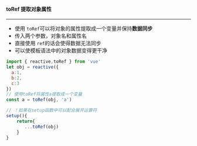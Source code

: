 #### toRef 提取对象属性

---

* 使用 `toRef`可以将对象的属性提取成一个变量并保持**数据同步**
* 传入两个参数，对象名和属性名
* 直接使用 `ref`的话会使得数据无法同步
* 可以使模板语法中的对象数据变得更干净

```js
import { reactive,toRef } from 'vue'
let obj = reactive({
  a:1,
  b:2,
  c:3
})
// 使用toRef将属性a提取成一个变量
const a = toRef(obj, 'a')

// ！如果在setup函数中可以配合展开运算符
setup(){
    return{
       ...toRef(obj)
    }
}
```
